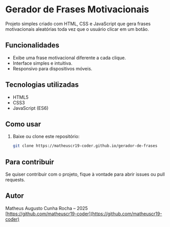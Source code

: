 # Gerador de Frases Motivacionais

Projeto simples criado com HTML, CSS e JavaScript que gera frases motivacionais aleatórias toda vez que o usuário clicar em um botão.

## Funcionalidades

- Exibe uma frase motivacional diferente a cada clique.
- Interface simples e intuitiva.
- Responsivo para dispositivos móveis.

## Tecnologias utilizadas

- HTML5
- CSS3
- JavaScript (ES6)

## Como usar

1. Baixe ou clone este repositório:
   ```bash
   git clone https://matheuscr19-coder.github.io/gerador-de-frases
   ```

## Para contribuir

Se quiser contribuir com o projeto, fique à vontade para abrir issues ou pull requests.

## Autor

Matheus Augusto Cunha Rocha – 2025  
[https://github.com/matheuscr19-coder](https://github.com/matheuscr19-coder)

